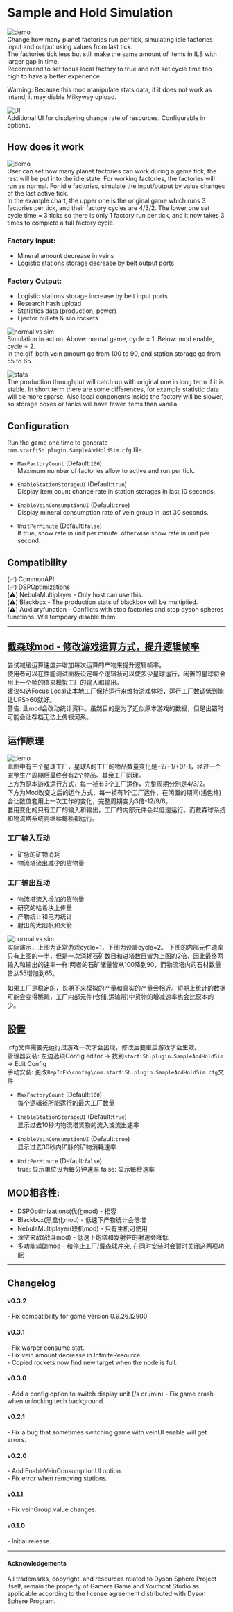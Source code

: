 # Sample and Hold Simulation  

![demo](https://raw.githubusercontent.com/starfi5h/DSP_Mod/master/SampleAndHoldSim/img/demo1.gif)  
Change how many planet factories run per tick, simulating idle factories input and output using values from last tick.  
The factories tick less but still make the same amount of items in ILS with larger gap in time.  
Recommend to set focus local factory to true and not set cycle time too high to have a better experience.  

Warning: Because this mod manipulate stats data, if it does not work as intend, it may diable Milkyway upload.  

![UI](https://raw.githubusercontent.com/starfi5h/DSP_Mod/master/SampleAndHoldSim/img/UI1.jpg)  
Additional UI for displaying change rate of resources. Configurable in options.  

## How does it work
![demo](https://raw.githubusercontent.com/starfi5h/DSP_Mod/master/SampleAndHoldSim/img/time_chart.png)  
User can set how many planet factories can work during a game tick, the rest will be put into the idle state. For working factories, the factories will run as normal. For idle factories, simulate the input/output by value changes of the last active tick.  
In the example chart, the upper one is the original game which runs 3 factories per tick, and their factory cycles are 4/3/2. The lower one set cycle time = 3 ticks so there is only 1 factory run per tick, and it now takes 3 times to complete a full factory cycle.  

### Factory Input:  
- Mineral amount decrease in veins  
- Logistic stations storage decrease by belt output ports  

### Factory Output:  
- Logistic stations storage increase by belt input ports  
- Research hash upload  
- Statistics data (production, power)  
- Ejector bullets & silo rockets  

![normal vs sim](https://raw.githubusercontent.com/starfi5h/DSP_Mod/master/SampleAndHoldSim/img/demo3.gif)  
Simulation in action. Above: normal game, cycle = 1. Below: mod enable, cycle = 2.  
In the gif, both vein amount go from 100 to 90, and station storage go from 55 to 65.  
  
![stats](https://raw.githubusercontent.com/starfi5h/DSP_Mod/master/SampleAndHoldSim/img/stats1.jpg)  
The production throughput will catch up with original one in long term if it is stable. In short term there are some differences, for example statistic data will be more sparse. Also local conponents inside the factory will be slower, so storage boxes or tanks will have fewer items than vanilla.  

## Configuration

Run the game one time to generate `com.starfi5h.plugin.SampleAndHoldSim.cfg` file.  

- `MaxFactoryCount` (Default:`100`)  
Maximum number of factories allow to active and run per tick.  

- `EnableStationStorageUI` (Default:`true`)  
Display item count change rate in station storages in last 10 seconds.  

- `EnableVeinConsumptionUI` (Default:`true`)  
Display mineral consumption rate of vein group in last 30 seconds.  

- `UnitPerMinute` (Default:`false`)  
If true, show rate in unit per minute. otherwise show rate in unit per second.  

## Compatibility  

(✅) CommonAPI  
(✅) DSPOptimizations  
(⚠️) NebulaMultiplayer - Only host can use this.  
(⚠️) Blackbox - The production stats of blackbox will be multiplied.  
(⚠️) Auxilaryfunction - Conflicts with stop factories and stop dyson spheres functions. Will tempoary disable them.    

----
## [戴森球mod - 修改游戏运算方式，提升逻辑帧率](https://b23.tv/BV1oB4y1X78J)
  
尝试减缓运算速度并增加每次运算的产物来提升逻辑帧率。  
使用者可以在性能测试面板设定每个逻辑祯可以使多少星球运行，闲置的星球将会用上一个帧的值来模拟工厂的输入和输出。  
建议勾选Focus Local让本地工厂保持运行来维持游戏体验，运行工厂数调低到能让UPS>60就好。  
警告: 此mod会改动统计资料。虽然目的是为了近似原本游戏的数据，但是出错时可能会让存档无法上传银河系。  

## 运作原理
![demo](https://raw.githubusercontent.com/starfi5h/DSP_Mod/master/SampleAndHoldSim/img/time_chart.png)  
此图中有三个星球工厂，星球A的工厂的物品数量变化是+2/+1/+0/-1，经过一个完整生产周期后最终会有2个物品。其余工厂同理。  
上方为原本游戏运行方式，每一祯有3个工厂运作，完整周期分别是4/3/2。  
下方为Mod改变之后的运作方式，每一祯有1个工厂运作，在闲置的期间(浅色格)会让数值套用上一次工作的变化，完整周期变为3倍-12/9/6。  
套用变化的只有工厂的输入和输出，工厂的内部元件会以低速运行。而戴森球系统和物流塔系统则继续每祯都运行。  

### 工厂输入互动  
- 矿脉的矿物消耗  
- 物流塔流出减少的货物量  

### 工厂输出互动  
- 物流塔流入增加的货物量      
- 研究的哈希块上传量  
- 产物统计和电力统计  
- 射出的太阳帆和火箭  

![normal vs sim](https://raw.githubusercontent.com/starfi5h/DSP_Mod/master/SampleAndHoldSim/img/demo3.gif)  
实际演示，上图为正常游戏cycle=1，下图为设置cycle=2。
下图的内部元件速率只有上图的一半，但是一次消耗石矿数目和进塔数目皆为上图的2倍，因此最终两输入和输出的速率一样:两者的石矿储量皆从100降到90，而物流塔内的石材数量皆从55增加到65。
  
如果工厂是稳定的，长期下来模拟的产量和真实的产量会相近。短期上统计的数据可能会变得稀疏，工厂内部元件(仓储,运输带)中货物的增减速率也会比原本的少。  

## 設置
.cfg文件需要先运行过游戏一次才会出现，修改后要重启游戏才会生效。  
管理器安装: 左边选项Config editor -> 找到`starfi5h.plugin.SampleAndHoldSim` -> Edit Config  
手动安装: 更改`BepInEx\config\com.starfi5h.plugin.SampleAndHoldSim.cfg`文件  
  
- `MaxFactoryCount` (Default:`100`)  
每个逻辑祯所能运行的最大工厂数量  

- `EnableStationStorageUI` (Default:`true`)  
显示过去10秒内物流塔货物的流入或流出速率  

- `EnableVeinConsumptionUI` (Default:`true`)  
显示过去30秒内矿脉的矿物消耗速率  

- `UnitPerMinute` (Default:`false`)  
true: 显示单位设为每分钟速率 false: 显示每秒速率  


## MOD相容性:
- DSPOptimizations(优化mod) - 相容
- Blackbox(黑盒化mod) - 低速下产物统计会倍增
- NebulaMultiplayer(联机mod) - 只有主机可使用
- 深空来敌(战斗mod) - 低速下炮塔和发射井的射速会降低
- 多功能辅助mod - 和停止工厂/戴森球冲突, 在同时安装时会暂时关闭这两项功能

----

## Changelog

#### v0.3.2
\- Fix compatibility for game version 0.9.26.12900

#### v0.3.1
\- Fix warper consume stat.  
\- Fix vein amount decrease in InfiniteResource.  
\- Copied rockets now find new target when the node is full.  

#### v0.3.0
\- Add a config option to switch display unit (/s or /min)
\- Fix game crash when unlocking tech background.  

#### v0.2.1
\- Fix a bug that sometimes switching game with veinUI enable will get errors.  

#### v0.2.0  
\- Add EnableVeinConsumptionUI option.  
\- Fix error when removing stations.  

#### v0.1.1  
\- Fix veinGroup value changes.  

#### v0.1.0  
\- Initial release.  

----

#### Acknowledgements
All trademarks, copyright, and resources related to Dyson Sphere Project itself, remain the property of Gamera Game and Youthcat Studio as applicable according to the license agreement distributed with Dyson Sphere Program.  